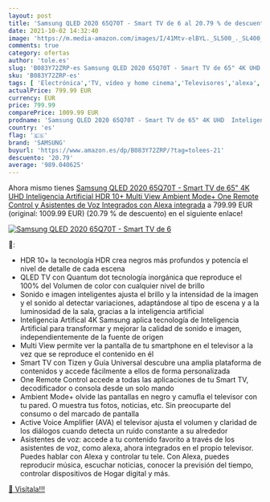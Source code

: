 ```yaml
---
layout: post
title: 'Samsung QLED 2020 65Q70T - Smart TV de 6 al 20.79 % de descuento'
date: 2021-10-02 14:32:40
image: 'https://m.media-amazon.com/images/I/41Mtv-elBYL._SL500_._SL400_.jpg'
comments: true
category: ofertas
author: 'tole.es'
slug: 'B083Y72ZRP-es Samsung QLED 2020 65Q70T - Smart TV de 65" 4K UHD...'
sku: 'B083Y72ZRP-es'
tags: [ 'Electrónica','TV, vídeo y home cinema','Televisores','alexa','samsung', ]
actualPrice: 799.99 EUR
currency: EUR
price: 799.99
comparePrice: 1009.99 EUR
prodname: 'Samsung QLED 2020 65Q70T - Smart TV de 65" 4K UHD  Inteligencia Artificial  HDR 10+  Multi View  Ambient Mode+  One Remote Control y Asistentes de Voz Integrados  con Alexa integrada'
country: 'es'
flag: '🇪🇸'
brand: 'SAMSUNG'
buyurl: 'https://www.amazon.es/dp/B083Y72ZRP/?tag=tolees-21'
descuento: '20.79'
average: '989.040625'
---
```


Ahora mismo tienes [Samsung QLED 2020 65Q70T - Smart TV de 65" 4K UHD  Inteligencia Artificial  HDR 10+  Multi View  Ambient Mode+  One Remote Control y Asistentes de Voz Integrados  con Alexa integrada](https://www.amazon.es/dp/B083Y72ZRP/?tag=tolees-21) a 799.99 EUR (original: 1009.99 EUR) (20.79 %  de descuento) en el siguiente enlace!

[![Samsung QLED 2020 65Q70T - Smart TV de 6](https://m.media-amazon.com/images/I/41Mtv-elBYL._SL500_._SL400_.jpg)](https://www.amazon.es/dp/B083Y72ZRP/?tag=tolees-21)

🔎:

- HDR 10+ la tecnología HDR crea negros más profundos y potencía el nivel de detalle de cada escena
- QLED TV con Quantum dot tecnología inorgánica que reproduce el 100% del Volumen de color con cualquier nivel de brillo
- Sonido e imagen inteligentes ajusta el brillo y la intensidad de la imagen y el sonido al detectar variaciones, adaptándose al tipo de escena y a la luminosidad de la sala, gracias a la inteligencia artificial
- Inteligencia Artifical 4K Samsung aplica tecnología de Inteligencia Artificial para transformar y mejorar la calidad de sonido e imagen, independientemente de la fuente de origen
- Multi View permite ver la pantalla de tu smartphone en el televisor a la vez que se reproduce el contenido en él
- Smart TV con Tizen y Guía Universal descubre una amplia plataforma de contenidos y accede fácilmente a ellos de forma personalizada
- One Remote Control accede a todas las aplicaciones de tu Smart TV, decodificador o consola desde un solo mando
- Ambient Mode+ olvide las pantallas en negro y camufla el televisor con tu pared. O muestra tus fotos, noticias, etc. Sin preocuparte del consumo o del marcado de pantalla
- Active Voice Amplifier (AVA) el televisor ajusta el volumen y claridad de los diálogos cuando detecta un ruido constante a su alrededor
- Asistentes de voz: accede a tu contenido favorito a través de los asistentes de voz, como alexa, ahora integrados en el propio televisor. Puedes hablar con Alexa y controlar tu tele. Con Alexa, puedes reproducir música, escuchar noticias, conocer la previsión del tiempo, controlar dispositivos de Hogar digital y más.

[🛒 Visítala!!!](https://www.amazon.es/dp/B083Y72ZRP/?tag=tolees-21)
